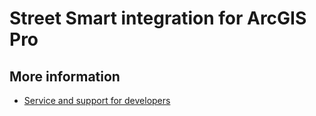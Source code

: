 # Street Smart integration for ArcGIS Pro

## More information

- [Service and support for developers]([https://www.cyclomedia.com/us/service-and-support-for-developers](https://docs.cyclomedia.com/Atlas/2020/The%20Street%20Smart%20API%20%20Guideline%20for%20developers.pdf?_gl=1*9w0oks*_gcl_au*NTI1ODQ1MDYzLjE2OTgzMzM0OTI.)https://docs.cyclomedia.com/Atlas/2020/The%20Street%20Smart%20API%20%20Guideline%20for%20developers.pdf?_gl=1*9w0oks*_gcl_au*NTI1ODQ1MDYzLjE2OTgzMzM0OTI.)
